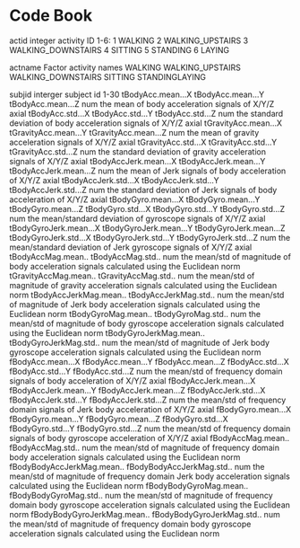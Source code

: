 Code Book
========================================================

actid   integer
        activity ID
        1-6:
        1 WALKING
        2 WALKING_UPSTAIRS
        3 WALKING_DOWNSTAIRS
        4 SITTING
        5 STANDING
        6 LAYING

actname Factor
        activity names
        WALKING WALKING_UPSTAIRS WALKING_DOWNSTAIRS SITTING STANDINGLAYING
        
subjid interger
        subject id
        1-30
tBodyAcc.mean...X 
tBodyAcc.mean...Y
tBodyAcc.mean...Z
        num
        the mean of body acceleration signals of X/Y/Z axial
tBodyAcc.std...X
tBodyAcc.std...Y
tBodyAcc.std...Z
        num
        the standard deviation of body acceleration signals of X/Y/Z axial
tGravityAcc.mean...X
tGravityAcc.mean...Y
tGravityAcc.mean...Z
        num
        the mean of gravity acceleration signals of X/Y/Z axial
tGravityAcc.std...X
tGravityAcc.std...Y
tGravityAcc.std...Z
        num
        the standard deviation of gravity acceleration signals of X/Y/Z axial
tBodyAccJerk.mean...X
tBodyAccJerk.mean...Y
tBodyAccJerk.mean...Z
        num
        the mean of Jerk signals of body acceleration of X/Y/Z axial
tBodyAccJerk.std...X
tBodyAccJerk.std...Y
tBodyAccJerk.std...Z
        num
        the standard deviation of Jerk signals of body acceleration of X/Y/Z axial
tBodyGyro.mean...X
tBodyGyro.mean...Y
tBodyGyro.mean...Z
tBodyGyro.std...X
tBodyGyro.std...Y
tBodyGyro.std...Z
        num
        the mean/standard deviation of gyroscope signals of X/Y/Z axial
tBodyGyroJerk.mean...X
tBodyGyroJerk.mean...Y
tBodyGyroJerk.mean...Z
tBodyGyroJerk.std...X
tBodyGyroJerk.std...Y
tBodyGyroJerk.std...Z
        num
        the mean/standard deviation of Jerk gyroscope signals of X/Y/Z axial
tBodyAccMag.mean..
tBodyAccMag.std..
        num
        the mean/std of magnitude of body acceleration signals  calculated using the Euclidean norm
tGravityAccMag.mean..
tGravityAccMag.std..
        num
        the mean/std of magnitude of gravity acceleration signals  calculated using the Euclidean norm
tBodyAccJerkMag.mean..
tBodyAccJerkMag.std..
        num
        the mean/std of magnitude of Jerk body acceleration signals  calculated using the Euclidean norm
tBodyGyroMag.mean..
tBodyGyroMag.std..
        num
        the mean/std of magnitude of body gyroscope acceleration signals  calculated using the Euclidean norm
tBodyGyroJerkMag.mean..
tBodyGyroJerkMag.std..
        num
        the mean/std of magnitude of Jerk body gyroscope acceleration signals  calculated using the Euclidean norm
fBodyAcc.mean...X
fBodyAcc.mean...Y
fBodyAcc.mean...Z
fBodyAcc.std...X
fBodyAcc.std...Y
fBodyAcc.std...Z
        num
        the mean/std of frequency domain signals of body acceleration of X/Y/Z axial 
fBodyAccJerk.mean...X
fBodyAccJerk.mean...Y
fBodyAccJerk.mean...Z
fBodyAccJerk.std...X
fBodyAccJerk.std...Y
fBodyAccJerk.std...Z
        num
        the mean/std of frequency domain signals of Jerk body acceleration of X/Y/Z axial 
fBodyGyro.mean...X
fBodyGyro.mean...Y
fBodyGyro.mean...Z
fBodyGyro.std...X
fBodyGyro.std...Y
fBodyGyro.std...Z
        num
        the mean/std of frequency domain signals of body gyroscope acceleration of X/Y/Z axial 
fBodyAccMag.mean..
fBodyAccMag.std..
        num
        the mean/std of magnitude of frequency domain body acceleration signals  calculated using the Euclidean norm
fBodyBodyAccJerkMag.mean..
fBodyBodyAccJerkMag.std..
        num
        the mean/std of magnitude of frequency domain Jerk body acceleration signals  calculated using the Euclidean norm
fBodyBodyGyroMag.mean..
fBodyBodyGyroMag.std..
        num
        the mean/std of magnitude of frequency domain body gyroscope acceleration signals  calculated using the Euclidean norm
fBodyBodyGyroJerkMag.mean..
fBodyBodyGyroJerkMag.std..
        num
        the mean/std of magnitude of frequency domain body gyroscope acceleration signals  calculated using the Euclidean norm


